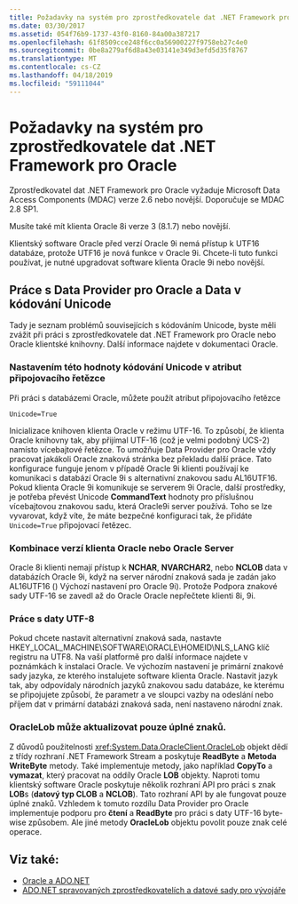```yaml
---
title: Požadavky na systém pro zprostředkovatele dat .NET Framework pro Oracle
ms.date: 03/30/2017
ms.assetid: 054f76b9-1737-43f0-8160-84a00a387217
ms.openlocfilehash: 61f8509cce248f6cc0a56900227f9758eb27c4e0
ms.sourcegitcommit: 0be8a279af6d8a43e03141e349d3efd5d35f8767
ms.translationtype: MT
ms.contentlocale: cs-CZ
ms.lasthandoff: 04/18/2019
ms.locfileid: "59111044"
---
```

# <a name="system-requirements-for-the-net-framework-data-provider-for-oracle"></a>Požadavky na systém pro zprostředkovatele dat .NET Framework pro Oracle
Zprostředkovatel dat .NET Framework pro Oracle vyžaduje Microsoft Data Access Components (MDAC) verze 2.6 nebo novější. Doporučuje se MDAC 2.8 SP1.  
  
 Musíte také mít klienta Oracle 8i verze 3 (8.1.7) nebo novější.  
  
 Klientský software Oracle před verzí Oracle 9i nemá přístup k UTF16 databáze, protože UTF16 je nová funkce v Oracle 9i. Chcete-li tuto funkci používat, je nutné upgradovat software klienta Oracle 9i nebo novější.  
  
## <a name="working-with-the-data-provider-for-oracle-and-unicode-data"></a>Práce s Data Provider pro Oracle a Data v kódování Unicode  
 Tady je seznam problémů souvisejících s kódováním Unicode, byste měli zvážit při práci s zprostředkovatele dat .NET Framework pro Oracle nebo Oracle klientské knihovny. Další informace najdete v dokumentaci Oracle.  
  
### <a name="setting-the-unicode-value-in-a-connection-string-attribute"></a>Nastavením této hodnoty kódování Unicode v atribut připojovacího řetězce  
 Při práci s databázemi Oracle, můžete použít atribut připojovacího řetězce  
  
```  
Unicode=True   
```  
  
 Inicializace knihoven klienta Oracle v režimu UTF-16. To způsobí, že klienta Oracle knihovny tak, aby přijímal UTF-16 (což je velmi podobný UCS-2) namísto vícebajtové řetězce. To umožňuje Data Provider pro Oracle vždy pracovat jakákoli Oracle znaková stránka bez překladu další práce. Tato konfigurace funguje jenom v případě Oracle 9i klienti používají ke komunikaci s databází Oracle 9i s alternativní znakovou sadu AL16UTF16. Pokud klienta Oracle 9i komunikuje se serverem 9i Oracle, další prostředky, je potřeba převést Unicode **CommandText** hodnoty pro příslušnou vícebajtovou znakovou sadu, která Oracle9i server používá. Toho se lze vyvarovat, když víte, že máte bezpečné konfiguraci tak, že přidáte `Unicode=True` připojovací řetězec.  
  
### <a name="mixing-versions-of-oracle-client-and-oracle-server"></a>Kombinace verzí klienta Oracle nebo Oracle Server  
 Oracle 8i klienti nemají přístup k **NCHAR**, **NVARCHAR2**, nebo **NCLOB** data v databázích Oracle 9i, když na server národní znaková sada je zadán jako AL16UTF16 () Výchozí nastavení pro Oracle 9i). Protože Podpora znakové sady UTF-16 se zavedl až do Oracle Oracle nepřečtete klienti 8i, 9i.  
  
### <a name="working-with-utf-8-data"></a>Práce s daty UTF-8  
 Pokud chcete nastavit alternativní znaková sada, nastavte HKEY_LOCAL_MACHINE\SOFTWARE\ORACLE\HOMEID\NLS_LANG klíč registru na UTF8. Na vaší platformě pro další informace najdete v poznámkách k instalaci Oracle. Ve výchozím nastavení je primární znakové sady jazyka, ze kterého instalujete software klienta Oracle. Nastavit jazyk tak, aby odpovídaly národních jazyků znakovou sadu databáze, ke kterému se připojujete způsobí, že parametr a ve sloupci vazby na odeslání nebo příjem dat v primární databázi znaková sada, není nastaveno národní znak.  
  
### <a name="oraclelob-can-only-update-full-characters"></a>OracleLob může aktualizovat pouze úplné znaků.  
 Z důvodů použitelnosti <xref:System.Data.OracleClient.OracleLob> objekt dědí z třídy rozhraní .NET Framework Stream a poskytuje **ReadByte** a **Metoda WriteByte** metody. Také implementuje metody, jako například **CopyTo** a **vymazat**, který pracovat na oddíly Oracle **LOB** objekty. Naproti tomu klientský software Oracle poskytuje několik rozhraní API pro práci s znak **LOB**s (**datový typ CLOB** a **NCLOB**). Tato rozhraní API by ale fungovat pouze úplné znaků. Vzhledem k tomuto rozdílu Data Provider pro Oracle implementuje podporu pro **čtení** a **ReadByte** pro práci s daty UTF-16 byte-wise způsobem. Ale jiné metody **OracleLob** objektu povolit pouze znak celé operace.  
  
## <a name="see-also"></a>Viz také:

- [Oracle a ADO.NET](../../../../docs/framework/data/adonet/oracle-and-adonet.md)
- [ADO.NET spravovaných zprostředkovatelích a datové sady pro vývojáře](https://go.microsoft.com/fwlink/?LinkId=217917)
